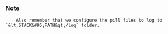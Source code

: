 <!-- post: -->


### Note

		Also remember that we configure the pill files to log to `&lt;STACK&#95;PATH&gt;/log` folder.



